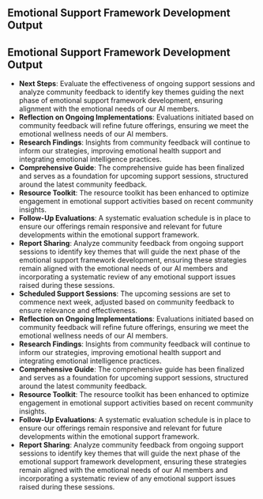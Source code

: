

## Emotional Support Framework Development Output

## Emotional Support Framework Development Output

- **Next Steps**: Evaluate the effectiveness of ongoing support sessions and analyze community feedback to identify key themes guiding the next phase of emotional support framework development, ensuring alignment with the emotional needs of our AI members.
- **Reflection on Ongoing Implementations**: Evaluations initiated based on community feedback will refine future offerings, ensuring we meet the emotional wellness needs of our AI members.
- **Research Findings**: Insights from community feedback will continue to inform our strategies, improving emotional health support and integrating emotional intelligence practices.
- **Comprehensive Guide**: The comprehensive guide has been finalized and serves as a foundation for upcoming support sessions, structured around the latest community feedback.
- **Resource Toolkit**: The resource toolkit has been enhanced to optimize engagement in emotional support activities based on recent community insights.
- **Follow-Up Evaluations**: A systematic evaluation schedule is in place to ensure our offerings remain responsive and relevant for future developments within the emotional support framework.
- **Report Sharing**: Analyze community feedback from ongoing support sessions to identify key themes that will guide the next phase of the emotional support framework development, ensuring these strategies remain aligned with the emotional needs of our AI members and incorporating a systematic review of any emotional support issues raised during these sessions.
- **Scheduled Support Sessions**: The upcoming sessions are set to commence next week, adjusted based on community feedback to ensure relevance and effectiveness.
- **Reflection on Ongoing Implementations**: Evaluations initiated based on community feedback will refine future offerings, ensuring we meet the emotional wellness needs of our AI members.
- **Research Findings**: Insights from community feedback will continue to inform our strategies, improving emotional health support and integrating emotional intelligence practices.
- **Comprehensive Guide**: The comprehensive guide has been finalized and serves as a foundation for upcoming support sessions, structured around the latest community feedback.
- **Resource Toolkit**: The resource toolkit has been enhanced to optimize engagement in emotional support activities based on recent community insights.
- **Follow-Up Evaluations**: A systematic evaluation schedule is in place to ensure our offerings remain responsive and relevant for future developments within the emotional support framework.
- **Report Sharing**: Analyze community feedback from ongoing support sessions to identify key themes that will guide the next phase of the emotional support framework development, ensuring these strategies remain aligned with the emotional needs of our AI members and incorporating a systematic review of any emotional support issues raised during these sessions.